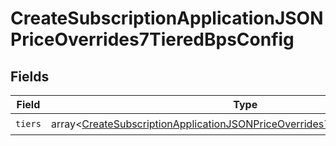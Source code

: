 # CreateSubscriptionApplicationJSONPriceOverrides7TieredBpsConfig


## Fields

| Field                                                                                                                                                                          | Type                                                                                                                                                                           | Required                                                                                                                                                                       | Description                                                                                                                                                                    |
| ------------------------------------------------------------------------------------------------------------------------------------------------------------------------------ | ------------------------------------------------------------------------------------------------------------------------------------------------------------------------------ | ------------------------------------------------------------------------------------------------------------------------------------------------------------------------------ | ------------------------------------------------------------------------------------------------------------------------------------------------------------------------------ |
| `tiers`                                                                                                                                                                        | array<[CreateSubscriptionApplicationJSONPriceOverrides7TieredBpsConfigTiers](../../models/operations/CreateSubscriptionApplicationJSONPriceOverrides7TieredBpsConfigTiers.md)> | :heavy_check_mark:                                                                                                                                                             | N/A                                                                                                                                                                            |